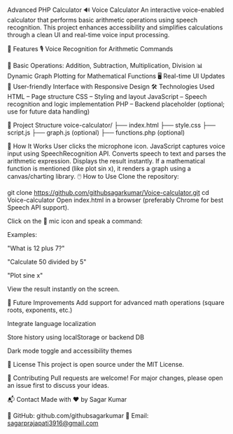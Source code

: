 Advanced PHP Calculator
🔊 Voice Calculator
An interactive voice-enabled calculator that performs basic arithmetic operations using speech recognition. This project enhances accessibility and simplifies calculations through a clean UI and real-time voice input processing.

🚀 Features
🎙️ Voice Recognition for Arithmetic Commands

🧮 Basic Operations: Addition, Subtraction, Multiplication, Division
📊 Dynamic Graph Plotting for Mathematical Functions
🖥️ Real-time UI Updates
🎨 User-friendly Interface with Responsive Design
🛠️ Technologies Used
HTML – Page structure
CSS – Styling and layout
JavaScript – Speech recognition and logic implementation
PHP – Backend placeholder (optional; use for future data handling)


📂 Project Structure
voice-calculator/ ├── index.html ├── style.css ├── script.js ├── graph.js (optional) ├── functions.php (optional)

🧠 How It Works
User clicks the microphone icon.
JavaScript captures voice input using SpeechRecognition API.
Converts speech to text and parses the arithmetic expression.
Displays the result instantly.
If a mathematical function is mentioned (like plot sin x), it renders a graph using a canvas/charting library.
🖱️ How to Use
Clone the repository:

git clone https://github.com/githubsagarkumar/Voice-calculator.git
cd Voice-calculator
Open index.html in a browser (preferably Chrome for best Speech API support).

Click on the 🎤 mic icon and speak a command:

Examples:

"What is 12 plus 7?"

"Calculate 50 divided by 5"

"Plot sine x"

View the result instantly on the screen.

📌 Future Improvements Add support for advanced math operations (square roots, exponents, etc.)

Integrate language localization

Store history using localStorage or backend DB

Dark mode toggle and accessibility themes

📄 License This project is open source under the MIT License.

🤝 Contributing Pull requests are welcome! For major changes, please open an issue first to discuss your ideas.

📬 Contact Made with ❤️ by Sagar Kumar

🔗 GitHub: github.com/githubsagarkumar 📧 Email: sagarprajapati3916@gmail.com
